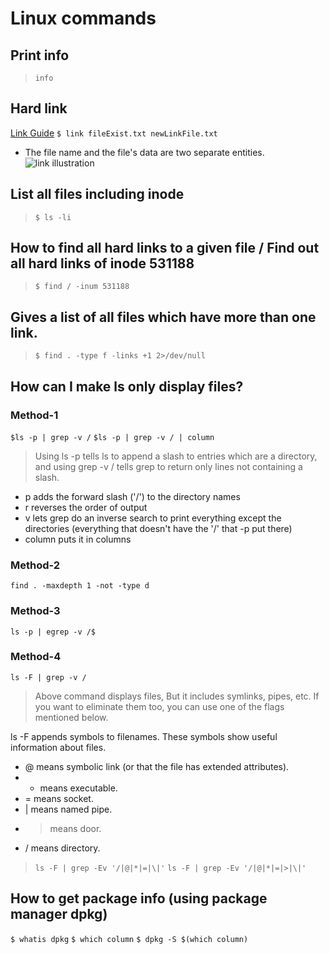 # Linux commands

## Print info
> `info`

## Hard link
[Link Guide](https://www.computerhope.com/unix/uln.htm)
`$ link fileExist.txt newLinkFile.txt`
* The file name and the file's data are two separate entities.
![link illustration](https://www.computerhope.com/unix/images/nolink-diagram.jpg)

## List all files including inode
> `$ ls -li`

## How to find all hard links to a given file / Find out all hard links of inode 531188
> `$ find / -inum 531188`

## Gives a list of all files which have more than one link.
> `$ find . -type f -links +1 2>/dev/null`

## How can I make ls only display files?
### Method-1
`$ls -p | grep -v /`
`$ls -p | grep -v / | column`
> Using ls -p tells ls to append a slash to entries which are a directory, and using grep -v / tells grep to return only lines not containing a slash.

- p adds the forward slash ('/') to the directory names
- r reverses the order of output
- v lets grep do an inverse search to print everything except the directories (everything that doesn't have the '/' that -p put there)
- column puts it in columns


### Method-2
`find . -maxdepth 1 -not -type d`

### Method-3
`ls -p | egrep -v /$`

### Method-4
`ls -F | grep -v /`
> Above command displays files, But it includes symlinks, pipes, etc. If you want to eliminate them too, you can use one of the flags mentioned below.

ls -F appends symbols to filenames. These symbols show useful information about files.

- @ means symbolic link (or that the file has extended attributes).
- * means executable.
- = means socket.
- | means named pipe.
- > means door.
- / means directory.

> `ls -F | grep -Ev '/|@|*|=|\|'`
> `ls -F | grep -Ev '/|@|*|=|>|\|'`

## How to get package info (using package manager dpkg)
`$ whatis dpkg`
`$ which column`
`$ dpkg -S $(which column)`



